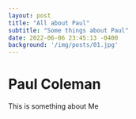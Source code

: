 ```yaml
---
layout: post
title: "All about Paul"
subtitle: "Some things about Paul"
date: 2022-06-06 23:45:13 -0400
background: '/img/posts/01.jpg'
---
```


# Paul Coleman

This is something about Me